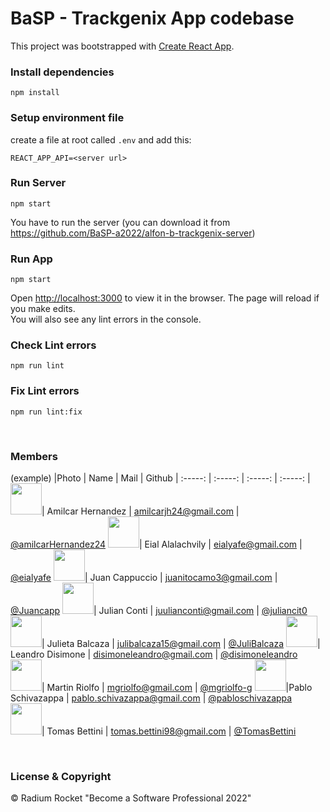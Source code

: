# BaSP - Trackgenix App codebase

This project was bootstrapped with [Create React App](https://github.com/facebook/create-react-app).


### Install dependencies

    npm install

### Setup environment file
create a file at root called `.env` and add this:

    REACT_APP_API=<server url>

### Run Server
    npm start
You have to run the server (you can download it from https://github.com/BaSP-a2022/alfon-b-trackgenix-server)

### Run App
    npm start

Open [http://localhost:3000](http://localhost:3000) to view it in the browser.
The page will reload if you make edits.\
You will also see any lint errors in the console.


### Check Lint errors
    npm run lint

### Fix Lint errors
    npm run lint:fix

<br>

### Members

(example)
|Photo | Name  | Mail | Github
| :-----: | :-----: | :-----: | :-----: |
<img src="https://avatars.githubusercontent.com/u/108810156?v=4" height="50" width="50">| Amilcar Hernandez | amilcarjh24@gmail.com | [@amilcarHernandez24](https://github.com/amilcarHernandez24)
<img src="https://avatars.githubusercontent.com/u/101945228?v=4" height="50" width="50">| Eial Alalachvily | eialyafe@gmail.com | [@eialyafe](https://github.com/eialyafe)
<img src="https://avatars.githubusercontent.com/u/98498931?v=4" height="50" width="50">| Juan Cappuccio | juanitocamo3@gmail.com | [@Juancapp](https://github.com/Juancapp)
<img src="https://avatars.githubusercontent.com/u/101532756?v=4" height="50" width="50">| Julian Conti | juulianconti@gmail.com | [@juliancit0](https://github.com/estefrare)
<img src="https://avatars.githubusercontent.com/u/109558723?v=4" height="50" width="50">| Julieta Balcaza | julibalcaza15@gmail.com | [@JuliBalcaza](https://github.com/JuliBalcaza/)
<img src="https://avatars.githubusercontent.com/u/111015140?v=4" height="50" width="50">| Leandro Disimone | disimoneleandro@gmail.com | [@disimoneleandro](https://github.com/estefrare)
<img src="https://avatars.githubusercontent.com/u/111108305?v=4" height="50" width="50">| Martin Riolfo | mgriolfo@gmail.com | [@mgriolfo-g](https://github.com/mgriolfo-g)
<img src="https://avatars.githubusercontent.com/u/103260419?v=4" height="50" width="50">|Pablo Schivazappa | pablo.schivazappa@gmail.com | [@pabloschivazappa](https://github.com/pabloschivazappa)
<img src="https://avatars.githubusercontent.com/u/111012048?v=4" height="50" width="50">| Tomas Bettini | tomas.bettini98@gmail.com | [@TomasBettini](https://github.com/TomasBettini)


<br>

### License & Copyright

© Radium Rocket "Become a Software Professional 2022"